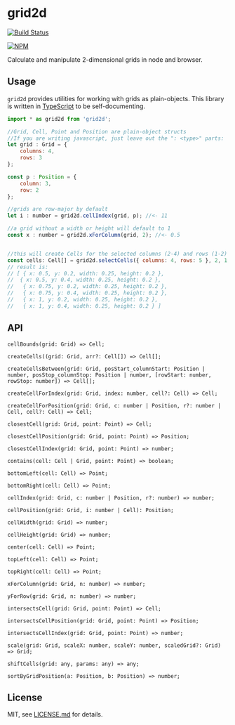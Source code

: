 

# grid2d
[![Build Status](https://travis-ci.org/hapticdata/animitter.png?branch=master)](https://travis-ci.org/hapticdata/animitter)

[![NPM](https://nodei.co/npm/grid2d.png)](https://npmjs.org/package/grid2d)

Calculate and manipulate 2-dimensional grids in node and browser.




## Usage

`grid2d` provides utilities for working with grids as plain-objects. This library is written in [TypeScript](http://typescriptlang.org) to be self-documenting.


```js
import * as grid2d from 'grid2d';

//Grid, Cell, Point and Position are plain-object structs
//If you are writing javascript, just leave out the ": <type>" parts:
let grid : Grid = {
	columns: 4,
	rows: 3
};

const p : Position = {
	column: 3,
	row: 2
};

//grids are row-major by default
let i : number = grid2d.cellIndex(grid, p); //<- 11

//a grid without a width or height will default to 1
const x : number = grid2d.xForColumn(grid, 2); //<- 0.5


//this will create Cells for the selected columns (2-4) and rows (1-2)
const cells: Cell[] = grid2d.selectCells({ columns: 4, rows: 5 }, 2, 1, 4, 2);
// result is:
// [ { x: 0.5, y: 0.2, width: 0.25, height: 0.2 },
//  { x: 0.5, y: 0.4, width: 0.25, height: 0.2 },
//   { x: 0.75, y: 0.2, width: 0.25, height: 0.2 },
//   { x: 0.75, y: 0.4, width: 0.25, height: 0.2 },
//   { x: 1, y: 0.2, width: 0.25, height: 0.2 },
//   { x: 1, y: 0.4, width: 0.25, height: 0.2 } ]

```


## API

`cellBounds(grid: Grid) => Cell;`

`createCells((grid: Grid, arr?: Cell[]) => Cell[];`

`createCellsBetween(grid: Grid, posStart_columnStart: Position | number, posStop_columnStop: Position | number, [rowStart: number, rowStop: number]) => Cell[];`

`createCellForIndex(grid: Grid, index: number, cell?: Cell) => Cell;`

`createCellForPosition(grid: Grid, c: number | Position, r?: number | Cell, cell?: Cell) => Cell;`

`closestCell(grid: Grid, point: Point) => Cell;`

`closestCellPosition(grid: Grid, point: Point) => Position;`

`closestCellIndex(grid: Grid, point: Point) => number;`

`contains(cell: Cell | Grid, point: Point) => boolean;`

`bottomLeft(cell: Cell) => Point;`

`bottomRight(cell: Cell) => Point;`

`cellIndex(grid: Grid, c: number | Position, r?: number) => number;`

`cellPosition(grid: Grid, i: number | Cell): Position;`

`cellWidth(grid: Grid) => number;`

`cellHeight(grid: Grid) => number;`

`center(cell: Cell) => Point;`

`topLeft(cell: Cell) => Point;`

`topRight(cell: Cell) => Point;`

`xForColumn(grid: Grid, n: number) => number;`

`yForRow(grid: Grid, n: number) => number;`

`intersectsCell(grid: Grid, point: Point) => Cell;`

`intersectsCellPosition(grid: Grid, point: Point) => Position;`

`intersectsCellIndex(grid: Grid, point: Point) => number;`

`scale(grid: Grid, scaleX: number, scaleY: number, scaledGrid?: Grid) => Grid;`

`shiftCells(grid: any, params: any) => any;`

`sortByGridPosition(a: Position, b: Position) => number;`





## License

MIT, see [LICENSE.md](http://github.com/hapticdata/change-keys/blob/master/LICENSE.md) for details.
